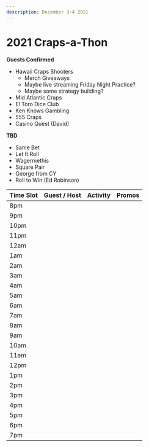 ```yaml
---
description: December 3-4 2021
---
```


# 2021 Craps-a-Thon

**Guests Confirmed**

* Hawaii Craps Shooters
  * Merch Giveaways
  * Maybe live streaming Friday Night Practice?
  * Maybe some strategy building?
* Mid Atlantic Craps
* El Toro Dice Club
* Ken Knows Gambling
* 555 Craps
* Casino Quest (David)

**TBD**

* Same Bet
* Let It Roll
* Wagermethis
* Square Pair
* George from CY
* Roll to Win (Ed Robinson)



| Time Slot | Guest / Host | Activity | Promos |
| --------- | ------------ | -------- | ------ |
| 8pm       |              |          |        |
| 9pm       |              |          |        |
| 10pm      |              |          |        |
| 11pm      |              |          |        |
| 12am      |              |          |        |
| 1am       |              |          |        |
| 2am       |              |          |        |
| 3am       |              |          |        |
| 4am       |              |          |        |
| 5am       |              |          |        |
| 6am       |              |          |        |
| 7am       |              |          |        |
| 8am       |              |          |        |
| 9am       |              |          |        |
| 10am      |              |          |        |
| 11am      |              |          |        |
| 12pm      |              |          |        |
| 1pm       |              |          |        |
| 2pm       |              |          |        |
| 3pm       |              |          |        |
| 4pm       |              |          |        |
| 5pm       |              |          |        |
| 6pm       |              |          |        |
| 7pm       |              |          |        |
